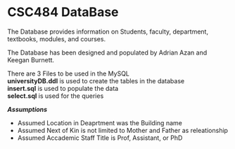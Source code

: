 # CSC484 DataBase

The Database provides information on Students, faculty, department, textbooks, modules, and courses.

The Database has been designed and populated by Adrian Azan and Keegan Burnett.

There are 3 Files to be used in the MySQL  
**universityDB.ddl** is used to create the tables in the database  
**insert.sql** is used to populate the data  
**select.sql** is used for the queries  

***Assumptions***
* Assumed Location in Deaprtment was the Building name
* Assumed Next of Kin is not limited to Mother and Father as releationship
* Assumed Accademic Staff Title is Prof, Assistant, or PhD
